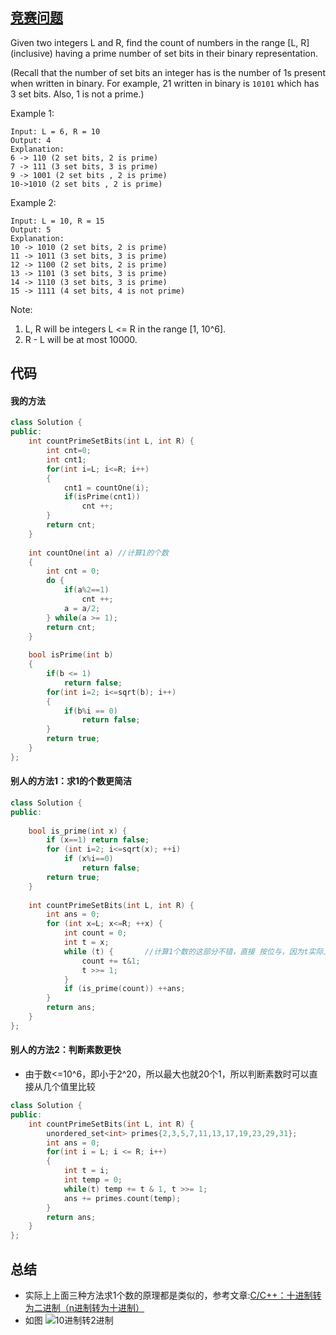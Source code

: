 ## [竞赛问题](https://leetcode.com/contest/weekly-contest-67/problems/prime-number-of-set-bits-in-binary-representation/)
Given two integers L and R, find the count of numbers in the range [L, R] (inclusive) having a prime number of set bits in their binary representation.

(Recall that the number of set bits an integer has is the number of 1s present when written in binary. For example, 21 written in binary is ```10101``` which has 3 set bits. Also, 1 is not a prime.)

Example 1:
```
Input: L = 6, R = 10
Output: 4
Explanation:
6 -> 110 (2 set bits, 2 is prime)
7 -> 111 (3 set bits, 3 is prime)
9 -> 1001 (2 set bits , 2 is prime)
10->1010 (2 set bits , 2 is prime)
```
Example 2:
```
Input: L = 10, R = 15
Output: 5
Explanation:
10 -> 1010 (2 set bits, 2 is prime)
11 -> 1011 (3 set bits, 3 is prime)
12 -> 1100 (2 set bits, 2 is prime)
13 -> 1101 (3 set bits, 3 is prime)
14 -> 1110 (3 set bits, 3 is prime)
15 -> 1111 (4 set bits, 4 is not prime)
```
Note:
1. L, R will be integers L <= R in the range [1, 10^6].
2. R - L will be at most 10000.

## 代码
#### 我的方法
```C++
class Solution {
public:
    int countPrimeSetBits(int L, int R) {
        int cnt=0;
        int cnt1;
        for(int i=L; i<=R; i++)
        {
            cnt1 = countOne(i);
            if(isPrime(cnt1))
                cnt ++;
        }
        return cnt;
    }
    
    int countOne(int a) //计算1的个数
    {
        int cnt = 0;
        do {
            if(a%2==1)
                cnt ++;
            a = a/2;
        } while(a >= 1);
        return cnt;
    }
    
    bool isPrime(int b)
    {
        if(b <= 1)
            return false;
        for(int i=2; i<=sqrt(b); i++)
        {
            if(b%i == 0)
                return false;
        }
        return true;
    }
};
```

#### 别人的方法1：求1的个数更简洁
```C++
class Solution {
public:
    
    bool is_prime(int x) {
        if (x==1) return false;
        for (int i=2; i<=sqrt(x); ++i)
            if (x%i==0)
                return false;
        return true;
    }
    
    int countPrimeSetBits(int L, int R) {
        int ans = 0;
        for (int x=L; x<=R; ++x) {
            int count = 0;
            int t = x;
            while (t) {       //计算1个数的这部分不错，直接 按位与，因为t实际上就是以二进制形式存在内存中的，相当于最低位&1，然后右移（除2）
                count += t&1;
                t >>= 1;
            }
            if (is_prime(count)) ++ans;
        }
        return ans;
    }
};
```

#### 别人的方法2：判断素数更快
* 由于数<=10^6，即小于2^20，所以最大也就20个1，所以判断素数时可以直接从几个值里比较
```C++
class Solution {
public:
    int countPrimeSetBits(int L, int R) {
        unordered_set<int> primes{2,3,5,7,11,13,17,19,23,29,31};
        int ans = 0;
        for(int i = L; i <= R; i++)
        {
            int t = i;
            int temp = 0;
            while(t) temp += t & 1, t >>= 1;
            ans += primes.count(temp);
        }
        return ans;
    }
};
```

## 总结
* 实际上上面三种方法求1个数的原理都是类似的，参考文章:[C/C++：十进制转为二进制（n进制转为十进制）](http://blog.csdn.net/lixiaogang_theanswer/article/details/53471427)
* 如图 ![10进制转2进制](http://img.blog.csdn.net/20161205223920272)
